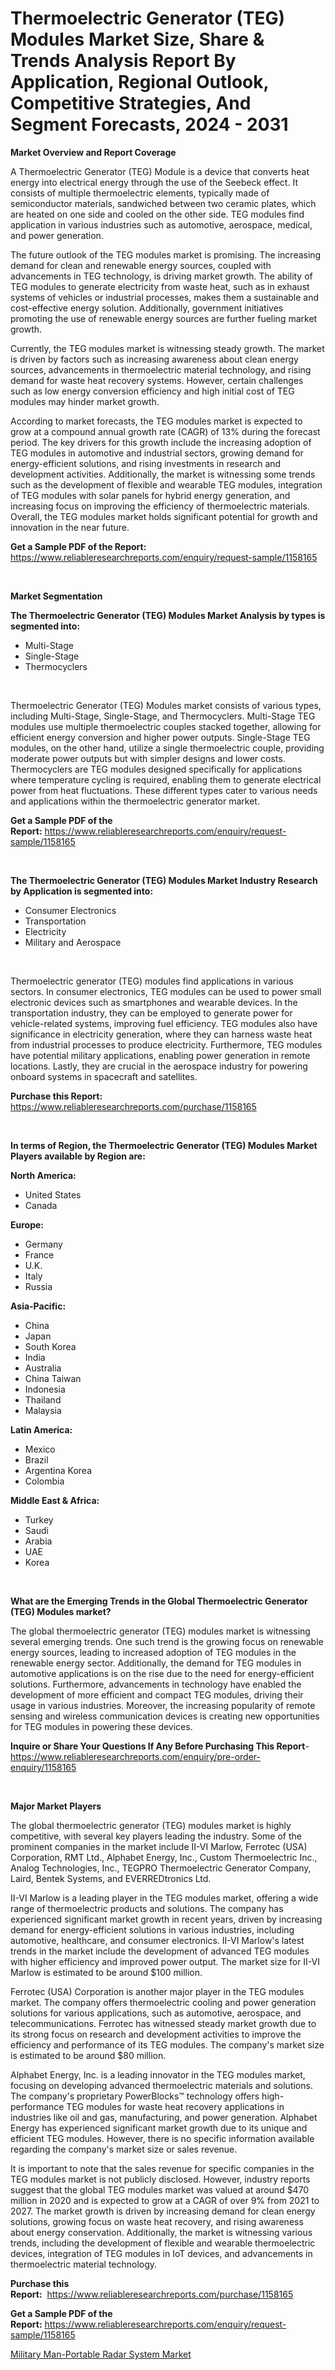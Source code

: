 <p><h1>Thermoelectric Generator (TEG) Modules Market Size, Share & Trends Analysis Report By Application, Regional Outlook, Competitive Strategies, And Segment Forecasts, 2024 - 2031</h1></p><p><strong>Market Overview and Report Coverage</strong></p>
<p><p>A Thermoelectric Generator (TEG) Module is a device that converts heat energy into electrical energy through the use of the Seebeck effect. It consists of multiple thermoelectric elements, typically made of semiconductor materials, sandwiched between two ceramic plates, which are heated on one side and cooled on the other side. TEG modules find application in various industries such as automotive, aerospace, medical, and power generation.</p><p>The future outlook of the TEG modules market is promising. The increasing demand for clean and renewable energy sources, coupled with advancements in TEG technology, is driving market growth. The ability of TEG modules to generate electricity from waste heat, such as in exhaust systems of vehicles or industrial processes, makes them a sustainable and cost-effective energy solution. Additionally, government initiatives promoting the use of renewable energy sources are further fueling market growth.</p><p>Currently, the TEG modules market is witnessing steady growth. The market is driven by factors such as increasing awareness about clean energy sources, advancements in thermoelectric material technology, and rising demand for waste heat recovery systems. However, certain challenges such as low energy conversion efficiency and high initial cost of TEG modules may hinder market growth.</p><p>According to market forecasts, the TEG modules market is expected to grow at a compound annual growth rate (CAGR) of 13% during the forecast period. The key drivers for this growth include the increasing adoption of TEG modules in automotive and industrial sectors, growing demand for energy-efficient solutions, and rising investments in research and development activities. Additionally, the market is witnessing some trends such as the development of flexible and wearable TEG modules, integration of TEG modules with solar panels for hybrid energy generation, and increasing focus on improving the efficiency of thermoelectric materials. Overall, the TEG modules market holds significant potential for growth and innovation in the near future.</p></p>
<p><strong>Get a Sample PDF of the Report:</strong> <a href="https://www.reliableresearchreports.com/enquiry/request-sample/1158165">https://www.reliableresearchreports.com/enquiry/request-sample/1158165</a></p>
<p>&nbsp;</p>
<p><strong>Market Segmentation</strong></p>
<p><strong>The Thermoelectric Generator (TEG) Modules Market Analysis by types is segmented into:</strong></p>
<p><ul><li>Multi-Stage</li><li>Single-Stage</li><li>Thermocyclers</li></ul></p>
<p>&nbsp;</p>
<p><p>Thermoelectric Generator (TEG) Modules market consists of various types, including Multi-Stage, Single-Stage, and Thermocyclers. Multi-Stage TEG modules use multiple thermoelectric couples stacked together, allowing for efficient energy conversion and higher power outputs. Single-Stage TEG modules, on the other hand, utilize a single thermoelectric couple, providing moderate power outputs but with simpler designs and lower costs. Thermocyclers are TEG modules designed specifically for applications where temperature cycling is required, enabling them to generate electrical power from heat fluctuations. These different types cater to various needs and applications within the thermoelectric generator market.</p></p>
<p><strong>Get a Sample PDF of the Report:</strong>&nbsp;<a href="https://www.reliableresearchreports.com/enquiry/request-sample/1158165">https://www.reliableresearchreports.com/enquiry/request-sample/1158165</a></p>
<p>&nbsp;</p>
<p><strong>The Thermoelectric Generator (TEG) Modules Market Industry Research by Application is segmented into:</strong></p>
<p><ul><li>Consumer Electronics</li><li>Transportation</li><li>Electricity</li><li>Military and Aerospace</li></ul></p>
<p>&nbsp;</p>
<p><p>Thermoelectric generator (TEG) modules find applications in various sectors. In consumer electronics, TEG modules can be used to power small electronic devices such as smartphones and wearable devices. In the transportation industry, they can be employed to generate power for vehicle-related systems, improving fuel efficiency. TEG modules also have significance in electricity generation, where they can harness waste heat from industrial processes to produce electricity. Furthermore, TEG modules have potential military applications, enabling power generation in remote locations. Lastly, they are crucial in the aerospace industry for powering onboard systems in spacecraft and satellites.</p></p>
<p><strong>Purchase this Report:</strong>&nbsp; <a href="https://www.reliableresearchreports.com/purchase/1158165">https://www.reliableresearchreports.com/purchase/1158165</a></p>
<p>&nbsp;</p>
<p><strong>In terms of Region, the Thermoelectric Generator (TEG) Modules Market Players available by Region are:</strong></p>
<p>
    <p> <strong> North America: </strong>
        <ul>
            <li>United States</li>
            <li>Canada</li>
        </ul>
        </p> 
    <p> <strong> Europe: </strong>
        <ul>
            <li>Germany</li>
            <li>France</li>
            <li>U.K.</li>
            <li>Italy</li>
            <li>Russia</li>
        </ul>
        </p> 
    <p> <strong> Asia-Pacific: </strong>
        <ul>
            <li>China</li>
            <li>Japan</li>
            <li>South Korea</li>
            <li>India</li>
            <li>Australia</li>
            <li>China Taiwan</li>
            <li>Indonesia</li>
            <li>Thailand</li>
            <li>Malaysia</li>
        </ul>
        </p> 
    <p> <strong> Latin America: </strong>
        <ul>
            <li>Mexico</li>
            <li>Brazil</li>
            <li>Argentina Korea</li>
            <li>Colombia</li>
        </ul>
        </p> 
    <p> <strong> Middle East & Africa: </strong>
        <ul>
            <li>Turkey</li>
            <li>Saudi</li>
            <li>Arabia</li>
            <li>UAE</li>
            <li>Korea</li>
        </ul>
    </p>
    </p>
<p>&nbsp;</p>
<p><strong>What are the Emerging Trends in the Global Thermoelectric Generator (TEG) Modules market?</strong></p>
<p><p>The global thermoelectric generator (TEG) modules market is witnessing several emerging trends. One such trend is the growing focus on renewable energy sources, leading to increased adoption of TEG modules in the renewable energy sector. Additionally, the demand for TEG modules in automotive applications is on the rise due to the need for energy-efficient solutions. Furthermore, advancements in technology have enabled the development of more efficient and compact TEG modules, driving their usage in various industries. Moreover, the increasing popularity of remote sensing and wireless communication devices is creating new opportunities for TEG modules in powering these devices.</p></p>
<p><strong>Inquire or Share Your Questions If Any Before Purchasing This Report</strong>- <a href="https://www.reliableresearchreports.com/enquiry/pre-order-enquiry/1158165">https://www.reliableresearchreports.com/enquiry/pre-order-enquiry/1158165</a></p>
<p>&nbsp;</p>
<p><strong>Major Market Players</strong></p>
<p><p>The global thermoelectric generator (TEG) modules market is highly competitive, with several key players leading the industry. Some of the prominent companies in the market include II-VI Marlow, Ferrotec (USA) Corporation, RMT Ltd., Alphabet Energy, Inc., Custom Thermoelectric Inc., Analog Technologies, Inc., TEGPRO Thermoelectric Generator Company, Laird, Bentek Systems, and EVERREDtronics Ltd.</p><p>II-VI Marlow is a leading player in the TEG modules market, offering a wide range of thermoelectric products and solutions. The company has experienced significant market growth in recent years, driven by increasing demand for energy-efficient solutions in various industries, including automotive, healthcare, and consumer electronics. II-VI Marlow's latest trends in the market include the development of advanced TEG modules with higher efficiency and improved power output. The market size for II-VI Marlow is estimated to be around $100 million.</p><p>Ferrotec (USA) Corporation is another major player in the TEG modules market. The company offers thermoelectric cooling and power generation solutions for various applications, such as automotive, aerospace, and telecommunications. Ferrotec has witnessed steady market growth due to its strong focus on research and development activities to improve the efficiency and performance of its TEG modules. The company's market size is estimated to be around $80 million.</p><p>Alphabet Energy, Inc. is a leading innovator in the TEG modules market, focusing on developing advanced thermoelectric materials and solutions. The company's proprietary PowerBlocks™ technology offers high-performance TEG modules for waste heat recovery applications in industries like oil and gas, manufacturing, and power generation. Alphabet Energy has experienced significant market growth due to its unique and efficient TEG modules. However, there is no specific information available regarding the company's market size or sales revenue.</p><p>It is important to note that the sales revenue for specific companies in the TEG modules market is not publicly disclosed. However, industry reports suggest that the global TEG modules market was valued at around $470 million in 2020 and is expected to grow at a CAGR of over 9% from 2021 to 2027. The market growth is driven by increasing demand for clean energy solutions, growing focus on waste heat recovery, and rising awareness about energy conservation. Additionally, the market is witnessing various trends, including the development of flexible and wearable thermoelectric devices, integration of TEG modules in IoT devices, and advancements in thermoelectric material technology.</p></p>
<p><strong>Purchase this Report:</strong>&nbsp;&nbsp;<a href="https://www.reliableresearchreports.com/purchase/1158165">https://www.reliableresearchreports.com/purchase/1158165</a></p>
<p></p>
<p><strong>Get a Sample PDF of the Report:</strong>&nbsp;<a href="https://www.reliableresearchreports.com/enquiry/request-sample/1158165">https://www.reliableresearchreports.com/enquiry/request-sample/1158165</a></p>
<p><p><a href="https://github.com/juniordelafrance/Market-Research-Report-List-1/blob/main/military-man-portable-radar-system-market.md">Military Man-Portable Radar System Market</a></p></p>